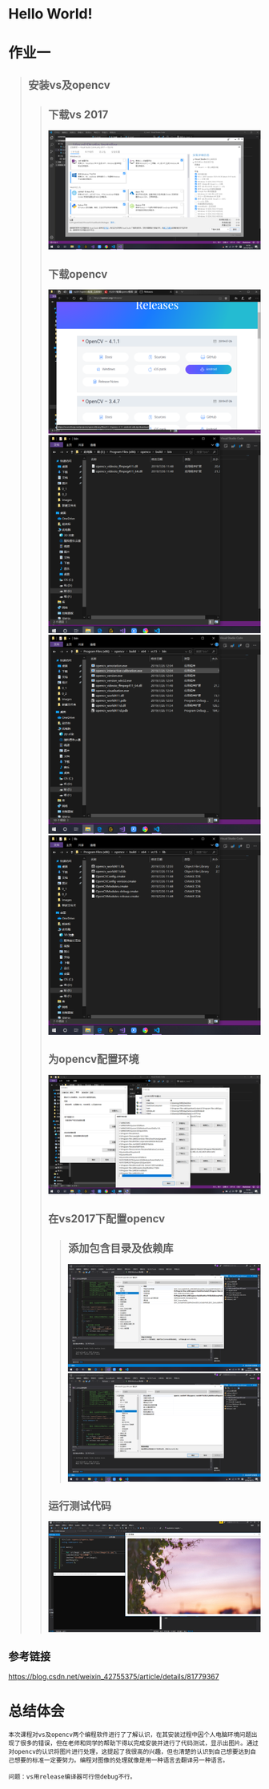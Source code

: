 # Hello World! 
# **作业一**
>## 安装vs及opencv
>>## 下载vs 2017
>>![](media\e.png)
>>## 下载opencv
>>![](media\aaa.png)
>>![](media\b.png)
>>![](media\c.png)
>>![](media\d.png)
>>## 为opencv配置环境
>>![](media\a.png)
>>## 在vs2017下配置opencv
>>>## 添加包含目录及依赖库
>>>![](media\f.png)
>>>![](media\g.png)
>>## 运行测试代码
>>![](media\aa.png)
## 参考链接
https://blog.csdn.net/weixin_42755375/article/details/81779367

# **总结体会**
    本次课程对vs及opencv两个编程软件进行了了解认识，在其安装过程中因个人电脑环境问题出现了很多的错误，但在老师和同学的帮助下得以完成安装并进行了代码测试，显示出图片。通过对opencv的认识将图片进行处理，这提起了我很高的兴趣，但也清楚的认识到自己想要达到自己想要的标准一定要努力。编程对图像的处理就像是用一种语言去翻译另一种语言。
      
    问题：vs用release编译器可行但debug不行。


